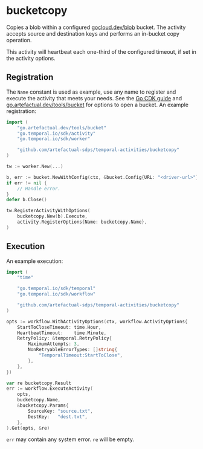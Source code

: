 # bucketcopy

Copies a blob within a configured [gocloud.dev/blob] bucket. The activity
accepts source and destination keys and performs an in-bucket copy operation.

This activity will heartbeat each one-third of the configured timeout, if set
in the activity options.

## Registration

The `Name` constant is used as example, use any name to register and execute
the activity that meets your needs. See the [Go CDK guide] and
[go.artefactual.dev/tools/bucket] for options to open a bucket. An example
registration:

```go
import (
    "go.artefactual.dev/tools/bucket"
    "go.temporal.io/sdk/activity"
    "go.temporal.io/sdk/worker"

    "github.com/artefactual-sdps/temporal-activities/bucketcopy"
)

tw := worker.New(...)

b, err := bucket.NewWithConfig(ctx, &bucket.Config{URL: "<driver-url>"})
if err != nil {
    // Handle error.
}
defer b.Close()

tw.RegisterActivityWithOptions(
    bucketcopy.New(b).Execute,
    activity.RegisterOptions{Name: bucketcopy.Name},
)
```

## Execution

An example execution:

```go
import (
    "time"

    "go.temporal.io/sdk/temporal"
    "go.temporal.io/sdk/workflow"

    "github.com/artefactual-sdps/temporal-activities/bucketcopy"
)

opts := workflow.WithActivityOptions(ctx, workflow.ActivityOptions{
    StartToCloseTimeout: time.Hour,
    HeartbeatTimeout:    time.Minute,
    RetryPolicy: &temporal.RetryPolicy{
        MaximumAttempts: 3,
        NonRetryableErrorTypes: []string{
            "TemporalTimeout:StartToClose",
        },
    },
})

var re bucketcopy.Result
err := workflow.ExecuteActivity(
    opts,
    bucketcopy.Name,
    &bucketcopy.Params{
        SourceKey: "source.txt",
        DestKey:   "dest.txt",
    },
).Get(opts, &re)
```

`err` may contain any system error. `re` will be empty.

[gocloud.dev/blob]: https://pkg.go.dev/gocloud.dev/blob
[Go CDK guide]: https://gocloud.dev/howto/blob
[go.artefactual.dev/tools/bucket]: https://pkg.go.dev/go.artefactual.dev/tools/bucket
